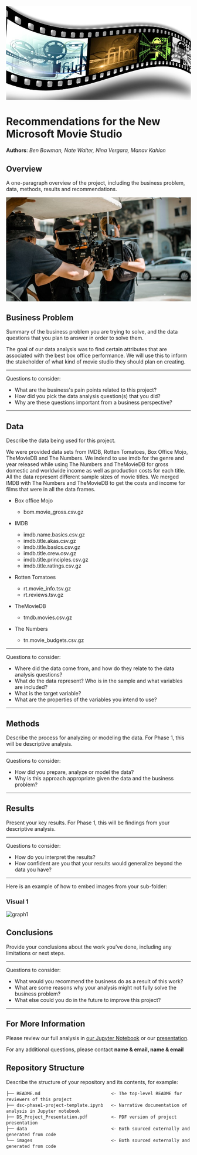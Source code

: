 <img src="./images/film_strip_img.jpg">


# Recommendations for the New Microsoft Movie Studio

**Authors**: *Ben Bowman, Nate Walter, Nina Vergara, Manav Kahlon*

## Overview

A one-paragraph overview of the project, including the business problem, data, methods, results and recommendations.

<img src="./images/film_guys.jpg">

## Business Problem

Summary of the business problem you are trying to solve, and the data questions that you plan to answer in order to solve them.

The goal of our data analysis was to find certain attributes that are associated with the best box office performance. We will use this to inform the stakeholder of what kind of movie studio they should plan on creating.


***
Questions to consider:
* What are the business's pain points related to this project?
* How did you pick the data analysis question(s) that you did?
* Why are these questions important from a business perspective?
***

## Data

Describe the data being used for this project.

We were provided data sets from IMDB, Rotten Tomatoes, Box Office Mojo, TheMovieDB and The Numbers. We indend to use imdb for the genre and year released while using The Numbers and TheMovieDB for gross domestic and worldwide income as well as production costs for each title. All the data represent different sample sizes of movie titles. We merged IMDB with The Numbers and TheMovieDB to get the costs and income for films that were in all the data frames.

* Box office Mojo
    * bom.movie_gross.csv.gz

* IMDB
    * imdb.name.basics.csv.gz
    * imdb.title.akas.csv.gz
    * imdb.title.basics.csv.gz
    * imdb.title.crew.csv.gz
    * imdb.title.principles.csv.gz
    * imdb.title.ratings.csv.gz

* Rotten Tomatoes
    * rt.movie_info.tsv.gz
    * rt.reviews.tsv.gz

* TheMovieDB
    * tmdb.movies.csv.gz
    
* The Numbers
    * tn.movie_budgets.csv.gz

***
Questions to consider:
* Where did the data come from, and how do they relate to the data analysis questions?
* What do the data represent? Who is in the sample and what variables are included?
* What is the target variable?
* What are the properties of the variables you intend to use?
***

## Methods

Describe the process for analyzing or modeling the data. For Phase 1, this will be descriptive analysis.

***
Questions to consider:
* How did you prepare, analyze or model the data?
* Why is this approach appropriate given the data and the business problem?
***

## Results

Present your key results. For Phase 1, this will be findings from your descriptive analysis.

***
Questions to consider:
* How do you interpret the results?
* How confident are you that your results would generalize beyond the data you have?
***

Here is an example of how to embed images from your sub-folder:

### Visual 1
![graph1](./images/viz1.png)

## Conclusions

Provide your conclusions about the work you've done, including any limitations or next steps.

***
Questions to consider:
* What would you recommend the business do as a result of this work?
* What are some reasons why your analysis might not fully solve the business problem?
* What else could you do in the future to improve this project?
***

## For More Information

Please review our full analysis in [our Jupyter Notebook](./dsc-phase1-project-template.ipynb) or our [presentation](./DS_Project_Presentation.pdf).

For any additional questions, please contact **name & email, name & email**

## Repository Structure

Describe the structure of your repository and its contents, for example:

```
├── README.md                           <- The top-level README for reviewers of this project
├── dsc-phase1-project-template.ipynb   <- Narrative documentation of analysis in Jupyter notebook
├── DS_Project_Presentation.pdf         <- PDF version of project presentation
├── data                                <- Both sourced externally and generated from code
└── images                              <- Both sourced externally and generated from code
```